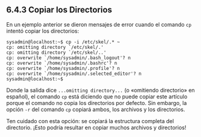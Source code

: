 ## 6.4.3 Copiar los Directorios
En un ejemplo anterior se dieron mensajes de error cuando el comando `cp` intentó copiar los directorios:

```shell-session
sysadmin@localhost:~$ cp -i /etc/skel/.* ~                             
cp: omitting directory `/etc/skel/.'                                   
cp: omitting directory `/etc/skel/..'                                  
cp: overwrite `/home/sysadmin/.bash_logout'? n                         
cp: overwrite `/home/sysadmin/.bashrc'? n                              
cp: overwrite `/home/sysadmin/.profile'? n                            
cp: overwrite `/home/sysadmin/.selected_editor'? n                     
sysadmin@localhost:~$
```

Donde la salida dice `...omitting directory...` (o «omitiendo directorio» en español), el comando `cp` está diciendo que no puede copiar este artículo porque el comando no copia los directorios por defecto. Sin embargo, la opción `-r` del comando `cp` copiará ambos, los archivos y los directorios.

Ten cuidado con esta opción: se copiará la estructura completa del directorio. ¡Esto podría resultar en copiar muchos archivos y directorios!

